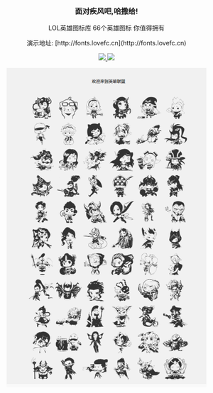 <h3 align="center">面对疾风吧,哈撒给!</h3>
<p align="center">LOL英雄图标库 66个英雄图标 你值得拥有</p>
<p align="center">演示地址: [http://fonts.lovefc.cn](http://fonts.lovefc.cn)</p>
<p align="center">
	<a href="">
	    <img src="https://img.shields.io/badge/license-Apache-blue" />
	</a>
	<a href="">
	    <img src="https://img.shields.io/badge/lol-fonts-red" />
	</a>
</p>
<p align="center">
   <img src="show.png" width="450" alt="FCPHP" align="center" />
</p>


